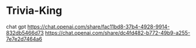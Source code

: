 # Trivia-King
chat gpt 
https://chat.openai.com/share/fac11bd8-37b4-4928-9914-832db5466d73
https://chat.openai.com/share/dc4fd482-b772-49b9-a255-7e7e2d7464a6
